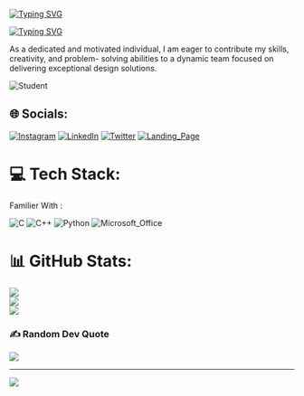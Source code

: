 [![Typing SVG](https://readme-typing-svg.demolab.com?font=Fira+Code&pause=1000&color=F716B6&width=435&lines=%F0%9F%8C%A0+About+Me+%3A)](https://git.io/typing-svg)

[![Typing SVG](https://readme-typing-svg.demolab.com?font=Fira+Code&duration=2000&color=39F7C2&multiline=true&width=435&height=80&lines=Hello+!+%F0%9F%99%8B%F0%9F%8F%BB%E2%99%82%EF%B8%8F;I+'am+MANJUL+JOSHI+)](https://git.io/typing-svg)

As a dedicated and motivated   individual, I am eager 
  to contribute my skills, creativity, and problem- 
  solving abilities to a dynamic team focused on 
  delivering exceptional design solutions.

![Student](https://user-images.githubusercontent.com/74038190/212749447-bfb7e725-6987-49d9-ae85-2015e3e7cc41.gif)


## 🌐 Socials:
[![Instagram](https://img.shields.io/badge/Instagram-%23E4405F.svg?logo=Instagram&logoColor=white)](https://instagram.com/_manjul_joshi) [![LinkedIn](https://img.shields.io/badge/LinkedIn-%230077B5.svg?logo=linkedin&logoColor=white)](https://linkedin.com/in/ManjulJoshi) [![Twitter](https://img.shields.io/badge/Twitter-%231DA1F2.svg?logo=Twitter&logoColor=white)](https://twitter.com/@ManjulJoshi121) 
 [![Landing_Page](https://img.shields.io/badge/Landing_Page-%23E4405F.svg?logo=&logoColor=white)](https://taplink.cc/manjuljoshi)

# 💻 Tech Stack:

Familier With : 

![C](https://img.shields.io/badge/c-%2300599C.svg?style=for-the-badge&logo=c&logoColor=white)   ![C++](https://img.shields.io/badge/c++-%2300599C.svg?style=for-the-badge&logo=c%2B%2B&logoColor=white)   ![Python](https://img.shields.io/badge/python-3670A0?style=for-the-badge&logo=python&logoColor=ffdd54)     ![Microsoft_Office](https://img.shields.io/badge/Microsoft_Office-%2300599C.svg?style=for-the-badge&logo=Microsoft_Office&logoColor=0xffd700)

# 📊 GitHub Stats:
![](https://github-readme-stats.vercel.app/api?username=Manjuljoshi&theme=radical&hide_border=false&include_all_commits=true&count_private=true)<br/>
![](https://github-readme-streak-stats.herokuapp.com/?user=Manjuljoshi&theme=radical&hide_border=false)<br/>
![](https://metrics.lecoq.io/Manjuljoshi)



### ✍️ Random Dev Quote
![](https://quotes-github-readme.vercel.app/api?type=horizontal&theme=radical)


---
[![](https://visitcount.itsvg.in/api?id=Manjuljoshi&icon=0&color=0)](https://visitcount.itsvg.in)

<!-- Proudly created with GPRM ( https://gprm.itsvg.in ) -->
